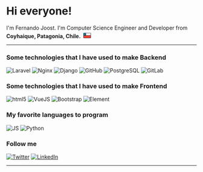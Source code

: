 <h1>Hi everyone! </h1>

<p>I'm Fernando Joost. I'm Computer Science Engineer and Developer from  <b>Coyhaique, Patagonia, Chile.</b> <img src="./chile.svg"width="25"/> </p>

<hr>

<h3>Some technologies that I have used to make Backend</h3>  

<p>
  <img alt="Laravel" src="https://img.shields.io/badge/-Laravel-rgb(249 63 49 / 1)?style=flat-square&logo=Laravel&logoColor=white" />
  <img alt="Nginx" src="https://img.shields.io/badge/-Nginx-white?style=flat-square&logo=Nginx&logoColor=green" />
  <img alt="Django" src="https://img.shields.io/badge/-Django-0e3a2c?style=flat-square&logo=Django&logoColor=white" />
  <img alt="GitHub" src="https://img.shields.io/badge/-Github-white?style=flat-square&logo=Github&logoColor=black" />
  <img alt="PostgreSQL" src="https://img.shields.io/badge/-PostgreSQL-31628a?style=flat-square&logo=PostgreSQL&logoColor=white" />
  <img alt="GitLab" src="https://img.shields.io/badge/-Gitlab-white?style=flat-square&logo=Gitlab&logoColor=orangered" />
</p>

<h3>Some technologies that I have used to make Frontend</h3>

<p>
  <img alt="html5" src="https://img.shields.io/badge/-HTML5-E34F26?style=flat-square&logo=html5&logoColor=white" />
  <img alt="VueJS" src="https://img.shields.io/badge/-VueJS-white?style=flat-square&logo=V&logoColor=green" />
  <img alt="Bootstrap" src="https://img.shields.io/badge/-Bootstrap-rgb(109 15 235)?style=flat-square&logo=bootstrap&logoColor=white" />
  <img alt="Element" src="https://img.shields.io/badge/-Element/Element+-rgb(60 151 243)?style=flat-square&logo=element&logoColor=white" />
</p>

<h3>My favorite languages to program</h3>
<p>
  <img alt="JS" src="https://img.shields.io/badge/-Javascript-F7DF1E?style=flat-square&logo=javascript&logoColor=black" />
  <img alt="Python" src="https://img.shields.io/badge/-Python-gray?style=flat-square&logo=python&logoColor=yellow" />
  <!-- <img alt="Python" src="https://img.shields.io/badge/-Python-blue?style=flat-square&logo=python&logoColor=rgb(236 195 16)" /> -->
</p>

<h3>Follow me</h3>
<p>
  <a href="https://twitter.com/fjoost" target="_blank"><img alt="Twitter" src="https://img.shields.io/badge/twitter-%231DA1F2.svg?&style=for-the-badge&logo=twitter&logoColor=white" /></a> 
  <a href="https://www.linkedin.com/in/fjoost/" target="_blank"><img alt="LinkedIn" src="https://img.shields.io/badge/linkedin-%230077B5.svg?&style=for-the-badge&logo=linkedin&logoColor=white" /></a> 
</p>

<hr>

<!-- <p align="center">This <i>README</i> file is generated <b>every day</b>!</br>Last refresh: Monday, February 21, 10:16 AM GMT-3<br /></p> -->
